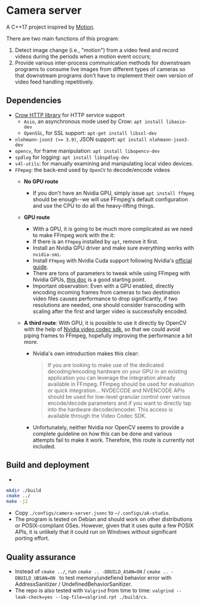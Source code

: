 # Camera server

A C++17 project inspired by [Motion](https://github.com/Motion-Project/motion).

There are two main functions of this program:

1. Detect image change (i.e., "motion") from a video feed and record videos
during the periods when a motion event occurs;
1. Provide various inter-process communication methods for downstream
programs to consume live images from different types of cameras
so that downstream programs don't have to implement their own version of video
feed handling repetitively.

## Dependencies

* [Crow HTTP library](https://github.com/CrowCpp/Crow) for HTTP service support
  * `Asio`, an  asynchronous mode used by Crow:  `apt install libasio-dev`
  * `OpenSSL`, for SSL support: `apt-get install libssl-dev`
* `nlohmann-json3 (>= 3.9)`, JSON support: `apt install nlohmann-json3-dev`
* `opencv`, for frame manipulation: `apt install libopencv-dev`
* `spdlog` for logging: `apt install libspdlog-dev`
* `v4l-utils`: for manually examining and manipulating local video devices.
* `FFmpeg`: the back-end used by `OpenCV` to decode/encode videos
  * **No GPU route**  
    * If you don't have an Nvidia GPU, simply issue `apt install ffmpeg` should
    be enough--we will use FFmpeg's default configuration and use the CPU to do
    all the heavy-lifting things.

  * **GPU route**

    * With a GPU, it is going to be much more complicated as we need to make
  FFmpeg work with the it:
    * If there is an `FFmpeg` installed by `apt`, remove it first.
    * Install an Nvidia GPU driver and make sure everything works with
    `nvidia-smi`.
    * Install `FFmpeg` with Nvidia Cuda support following Nvidia's
    [official guide](https://docs.nvidia.com/video-technologies/video-codec-sdk/ffmpeg-with-nvidia-gpu/).
    * There are tons of parameters to tweak while using FFmpeg with Nvidia GPUs,
    [this doc](https://docs.nvidia.com/video-technologies/video-codec-sdk/ffmpeg-with-nvidia-gpu/) is a good starting point.
    * Important observation: Even with a GPU enabled, directly encoding
    incoming frames from cameras to two destination video files causes
    performance to drop significantly, if two resolutions are needed, one
    should consider transcoding with scaling after the first and larger video
    is successfully encoded.

  * **A third route**: With GPU, it is possible to use it directly by OpenCV
  with the help of
  [Nvidia video codec sdk](https://developer.nvidia.com/nvidia-video-codec-sdk/download),
  so that we could avoid piping frames to FFmpeg, hopefully improving the
  performance a bit more.
    * Nvidia's own introduction makes this clear:
      > If you are looking to make use of the dedicated decoding/encoding
      > hardware on your GPU in an existing application you can leverage
      > the integration already available in FFmpeg. FFmpeg should be used for
      > evaluation or quick integration...
      > NVDECODE and NVENCODE APIs should be used for low-level granular
      > control over various encode/decode parameters and if you want to
      > directly tap into the hardware decoder/encoder.
      > This access is available through the Video Codec SDK.
    * Unfortunately, neither Nvidia nor OpenCV seems to provide a complete
    guideline on how this can be done and various attempts fail to make it work.
    Therefore, this route is currently not included.

## Build and deployment


* 
```bash
mkdir ./build
cmake ../
make -j2
```
* Copy `./configs/camera-server.jsonc` to `~/.configs/ak-studio`.
* The program is tested on Debian and should work on other distributions
or POSIX-compliant OSes. However, given that it uses quite a few POSIX APIs,
it is unlikely that it could run on Windows without significant porting effort.

## Quality assurance

* Instead of `cmake ../`, run `cmake .. -DBUILD_ASAN=ON` /
`cmake .. -DBUILD_UBSAN=ON ` to test memory/undefiend behavior error with
AddressSanitizer / UndefinedBehaviorSanitizer.
* The repo is also tested with `Valgrind` from time to time:
`valgrind --leak-check=yes --log-file=valgrind.rpt ./build/cs`.
